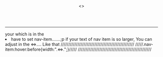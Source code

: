 <p align="center"><<How to use Navbar effect!!!!>></p>
<br><br>
<hr>
your <a>which is in the <li> have to set nav-item.......;p
if your text of nav item is so larger,
You can adjust in the <=>....
Like that
////////////////////////////////////////////////
/////.nav-item:hover:before{width:".<=>.";}/////
////////////////////////////////////////////////

